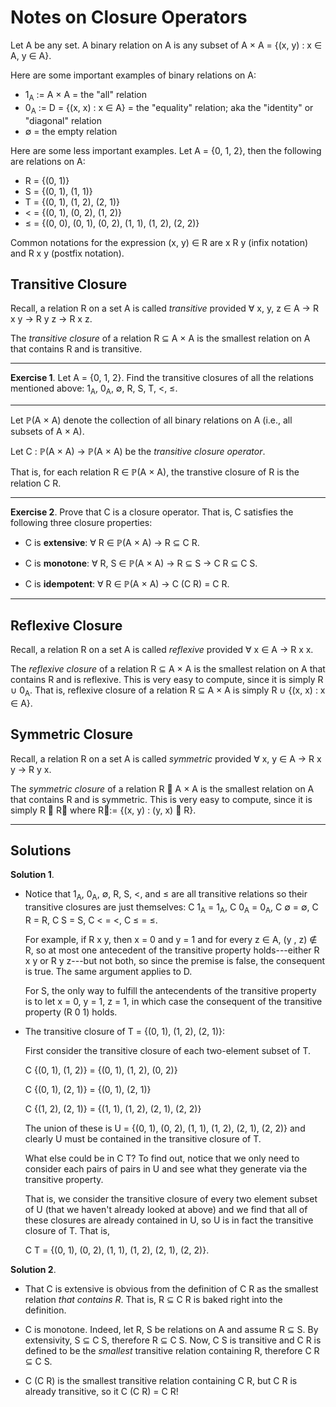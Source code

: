 # Notes on Closure Operators 

Let A be any set.  A binary relation on A is any subset of A × A = \{(x, y) : x ∈ A, y ∈ A\}.

Here are some important examples of binary relations on A:

+  1<sub>A</sub> := A × A = the "all" relation
+  0<sub>A</sub> := D = \{(x, x) : x ∈ A\} = the "equality" relation; aka the "identity" or "diagonal" relation
+  ∅ = the empty relation

Here are some less important examples. Let A = \{0, 1, 2\}, then the following are relations on A:

+  R = \{(0, 1)\}
+  S = \{(0, 1), (1, 1)\}
+  T = \{(0, 1), (1, 2), (2, 1)\}
+  < = \{(0, 1), (0, 2), (1, 2)\}
+  ≤ = \{(0, 0), (0, 1), (0, 2), (1, 1), (1, 2), (2, 2)\}

Common notations for the expression (x, y) ∈ R are x R y (infix notation) and R x y (postfix notation).


## Transitive Closure

Recall, a relation R on a set A is called *transitive* provided ∀ x, y, z ∈ A → R x y → R y z → R x z.

The *transitive closure* of a relation R ⊆ A × A is the smallest relation on A that contains R and is transitive.

----------

**Exercise 1**.  Let A = \{0, 1, 2\}.  Find the transitive closures of all the relations mentioned above: 1<sub>A</sub>, 0<sub>A</sub>, ∅, R, S, T, <, ≤.

------------

Let ℙ(A × A) denote the collection of all binary relations on A (i.e., all subsets of A × A).

Let C : ℙ(A × A) → ℙ(A × A) be the *transitive closure operator*.

That is, for each relation R ∈ ℙ(A × A), the transtive closure of R is the relation C R.

-------------

**Exercise 2**.  Prove that C is a closure operator.  That is, C satisfies the following three closure properties:

+ C is **extensive**: ∀ R ∈ ℙ(A × A) → R ⊆ C R.

+ C is **monotone**: ∀ R, S ∈ ℙ(A × A) → R ⊆ S → C R ⊆ C S.

+ C is **idempotent**: ∀ R ∈ ℙ(A × A) → C (C R) = C R.


-------------------------


## Reflexive Closure

Recall, a relation R on a set A is called *reflexive* provided ∀ x ∈ A → R x x.

The *reflexive closure* of a relation R ⊆ A × A is the smallest relation on A that contains R and is reflexive.  This is very easy to compute, since it is simply R ∪ 0<sub>A</sub>.  That is, reflexive closure of a relation R ⊆ A × A is simply R ∪ \{(x, x) : x ∈ A\}.


## Symmetric Closure

Recall, a relation R on a set A is called *symmetric* provided ∀ x, y ∈ A → R x y → R y x.

The *symmetric closure* of a relation R ⊆ A × A is the smallest relation on A that contains R and is symmetric.  This is very easy to compute, since it is simply R ∪ R⃖ where R⃖:= \{(x, y) : (y, x) ∈ R\}. 






-------------------

## Solutions

**Solution 1**. 

+  Notice that 1<sub>A</sub>, 0<sub>A</sub>, ∅, R, S, <, and ≤ are all transitive relations so their transitive closures are just themselves: C 1<sub>A</sub> = 1<sub>A</sub>, C 0<sub>A</sub> = 0<sub>A</sub>, C ∅ = ∅, C R = R, C S = S, C < = <, C ≤ = ≤.

   For example, if R x y, then x = 0 and y = 1 and for every z ∈ A, (y , z) ∉ R, so at most one antecedent of the transitive property holds---either R x y or R y z---but not both, so since the premise is false, the consequent is true.  The same argument applies to D.
   
   For S, the only way to fulfill the antecendents of the transitive property is to let x = 0, y = 1, z = 1, in which case the consequent of the transitive property (R 0 1) holds.

+  The transitive closure of T = \{(0, 1), (1, 2), (2, 1)\}:

   First consider the transitive closure of each two-element subset of T.
   
   C \{(0, 1), (1, 2)\} = \{(0, 1), (1, 2), (0, 2)\}

   C \{(0, 1), (2, 1)\} = \{(0, 1), (2, 1)\}

   C \{(1, 2), (2, 1)\} = \{(1, 1), (1, 2), (2, 1), (2, 2)\}
   
   The union of these is U = \{(0, 1), (0, 2), (1, 1), (1, 2), (2, 1), (2, 2)\} and clearly U must be contained in the transitive closure of T.
   
   What else could be in C T?  To find out, notice that we only need to consider each pairs of pairs in U and see what they generate via the transitive property. 
   
   That is, we consider the transitive closure of every two element subset of U (that we haven't already looked at above) and we find that all of these closures are already contained in U, so U is in fact the transitive closure of T. That is,

   C T = \{(0, 1), (0, 2), (1, 1), (1, 2), (2, 1), (2, 2)\}.


**Solution 2**.

+  That C is extensive is obvious from the definition of C R as the smallest relation *that contains R*.  That is, R ⊆ C R is baked right into the definition.

+  C is monotone.  Indeed, let R, S be relations on A and assume R ⊆ S.  By extensivity, S ⊆ C S, therefore R ⊆ C S.  Now, C S is transitive and C R is defined to be the *smallest* transitive relation containing R, therefore C R ⊆ C S. 

+  C (C R) is the smallest transitive relation containing C R, but C R is already transitive, so it C (C R) = C R!


